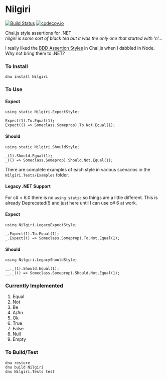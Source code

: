 # Nilgiri
[![Build Status](https://travis-ci.org/brycekbargar/Nilgiri.svg)](https://travis-ci.org/brycekbargar/Nilgiri) [![codecov.io](http://codecov.io/github/brycekbargar/Nilgiri/coverage.svg?branch=master)](http://codecov.io/github/brycekbargar/Nilgiri?branch=master)

Chai.js style assertions for .NET  
*nilgiri is some sort of black tea but it was the only one that started with 'n'...*

I really liked the [BDD Assertion Styles](http://chaijs.com/api/bdd/) in Chai.js when I dabbled in Node.  
Why not bring them to .NET?

### To Install ###
`dnu install Nilgiri`

### To Use ###
#### Expect ####
```
using static Nilgiri.ExpectStyle;

Expect(1).To.Equal(1);
Expect(() => Someclass.Someprop).To.Not.Equal(1);
```

#### Should ####
```
using static Nilgiri.ShouldStyle;

_(1).Should.Equal(1);
_(() => Someclass.Someprop).Should.Not.Equal(1);
```

There are complete examples of each style in various scenarios in the `Nilgiri.Tests/Examples` folder.

#### Legacy .NET Support ####
For c# < 6.0 there is no `using static` so things are a little different. This is already Deprecated(!) and just here until I can use c# 6 at work.
#### Expect ####
```
using Nilgiri.LegacyExpectStyle;

_.Expect(1).To.Equal(1);
_.Expect(() => Someclass.Someprop).To.Not.Equal(1);
```

#### Should ####
```
using Nilgiri.LegacyShouldStyle;

__._(1).Should.Equal(1);
__._(() => Someclass.Someprop).Should.Not.Equal(1);
```

### Currently Implemented ###
1. Equal
1. Not
1. Be
1. A/An
1. Ok
1. True
1. False
1. Null
1. Empty

### To Build/Test ###
```
dnu restore
dnu build Nilgiri
dnx Nilgiri.Tests test
```
